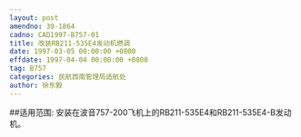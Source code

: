 ```yaml
---
layout: post
amendno: 39-1864
cadno: CAD1997-B757-01
title: 改装RB211-535E4发动机燃调
date: 1997-03-05 00:00:00 +0800
effdate: 1997-04-04 00:00:00 +0800
tag: B757
categories: 民航西南管理局适航处
author: 徐东毅
---
```


##适用范围:
安装在波音757-200飞机上的RB211-535E4和RB211-535E4-B发动机。

